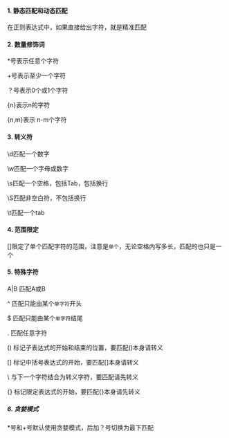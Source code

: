 #### 1. 静态匹配和动态匹配

在正则表达式中，如果直接给出字符，就是精准匹配

#### 2. 数量修饰词

*号表示任意个字符

+号表示至少一个字符

？号表示0个或1个字符

{n}表示n的字符

{n,m}表示 n-m个字符

#### 3. 转义符

\d匹配一个数字

\w匹配一个字母或数字

\s匹配一个空格，包括Tab，包括换行

\S匹配非空白符，不包括换行

\t匹配一个tab

#### 4. 范围限定

[]限定了单个匹配字符的范围，注意是`单个`，无论空格内写多长，匹配的也只是一个

#### 5. 特殊字符

A|B 匹配A或B

^ 匹配只能由某个`单字符`开头

$ 匹配只能由某个`单字符`结尾

.  匹配任意字符

()  标记子表达式的开始和结束的位置，要匹配()本身请转义

[]  标记中括号表达式的开始，要匹配[]本身请转义

\  与下一个字符结合为转义字符，要匹配请先转义

{}  标记限定表达式的开始，要匹配{}本身请先转义

##### 6. 贪婪模式

*号和+号默认使用贪婪模式，后加？号切换为最下匹配







